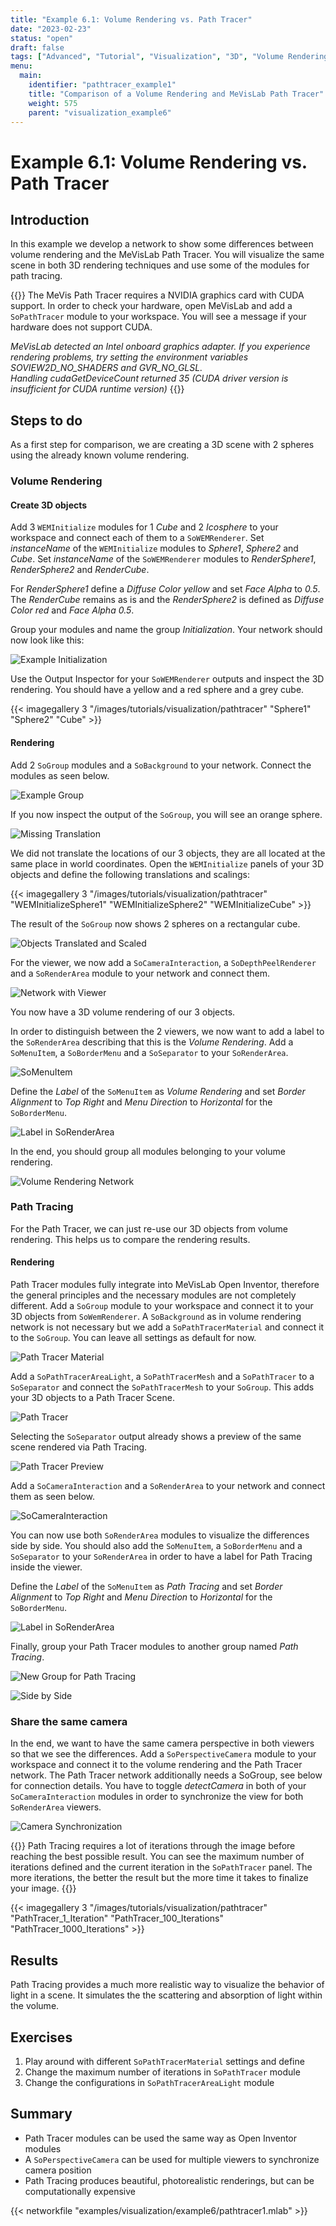 ```yaml
---
title: "Example 6.1: Volume Rendering vs. Path Tracer"
date: "2023-02-23"
status: "open"
draft: false
tags: ["Advanced", "Tutorial", "Visualization", "3D", "Volume Rendering", "Path Tracer"]
menu: 
  main:
    identifier: "pathtracer_example1"
    title: "Comparison of a Volume Rendering and MeVisLab Path Tracer"
    weight: 575
    parent: "visualization_example6"
---
```

# Example 6.1: Volume Rendering vs. Path Tracer

## Introduction
In this example we develop a network to show some differences between volume rendering and the MeVisLab Path Tracer. You will visualize the same scene in both 3D rendering techniques and use some of the modules for path tracing.

{{<alert class="warning" caption="Attention">}}
The MeVis Path Tracer requires a NVIDIA graphics card with CUDA support. In order to check your hardware, open MeVisLab and add a `SoPathTracer` module to your workspace. You will see a message if your hardware does not support CUDA.

*MeVisLab detected an Intel onboard graphics adapter. If you experience rendering problems, try setting the environment variables SOVIEW2D_NO_SHADERS and GVR_NO_GLSL.* <br />
*Handling cudaGetDeviceCount returned 35 (CUDA driver version is insufficient for CUDA runtime version)*
{{</alert>}}

## Steps to do
As a first step for comparison, we are creating a 3D scene with 2 spheres using the already known volume rendering.

### Volume Rendering
#### Create 3D objects
Add 3 `WEMInitialize` modules for 1 *Cube* and 2 *Icosphere* to your workspace and connect each of them to a `SoWEMRenderer`. Set *instanceName* of the `WEMInitialize` modules to *Sphere1*, *Sphere2* and *Cube*. Set *instanceName* of the `SoWEMRenderer` modules to *RenderSphere1*, *RenderSphere2* and *RenderCube*.

For *RenderSphere1* define a *Diffuse Color* *yellow* and set *Face Alpha* to *0.5*. The *RenderCube* remains as is and the *RenderSphere2* is defined as *Diffuse Color* *red* and *Face Alpha* *0.5*.

Group your modules and name the group *Initialization*. Your network should now look like this:

![Example Initialization](/images/tutorials/visualization/pathtracer/Example1_1.png "Example Initialization")

Use the Output Inspector for your `SoWEMRenderer` outputs and inspect the 3D rendering. You should have a yellow and a red sphere and a grey cube.

{{< imagegallery 3 "/images/tutorials/visualization/pathtracer" "Sphere1" "Sphere2" "Cube" >}}

#### Rendering
Add 2 `SoGroup` modules and a `SoBackground` to your network. Connect the modules as seen below.

![Example Group](/images/tutorials/visualization/pathtracer/Example1_2.png "Example Group")

If you now inspect the output of the `SoGroup`, you will see an orange sphere. 

![Missing Translation](/images/tutorials/visualization/pathtracer/Example1_3.png "Missing Translation")

We did not translate the locations of our 3 objects, they are all located at the same place in world coordinates. Open the `WEMInitialize` panels of your 3D objects and define the following translations and scalings:

{{< imagegallery 3 "/images/tutorials/visualization/pathtracer" "WEMInitializeSphere1" "WEMInitializeSphere2" "WEMInitializeCube" >}}

The result of the `SoGroup` now shows 2 spheres on a rectangular cube.

![Objects Translated and Scaled](/images/tutorials/visualization/pathtracer/Example1_4.png "Objects Translated and Scaled")

For the viewer, we now add a `SoCameraInteraction`, a `SoDepthPeelRenderer` and a `SoRenderArea` module to your network and connect them.

![Network with Viewer](/images/tutorials/visualization/pathtracer/Example1_5.png "Network with Viewer")

You now have a 3D volume rendering of our 3 objects.

In order to distinguish between the 2 viewers, we now want to add a label to the `SoRenderArea` describing that this is the *Volume Rendering*. Add a `SoMenuItem`, a `SoBorderMenu` and a `SoSeparator` to your `SoRenderArea`.

![SoMenuItem](/images/tutorials/visualization/pathtracer/Example1_6.png "SoMenuItem")

Define the *Label* of the `SoMenuItem` as *Volume Rendering* and set *Border Alignment* to *Top Right* and *Menu Direction* to *Horizontal* for the `SoBorderMenu`.

![Label in SoRenderArea](/images/tutorials/visualization/pathtracer/Example1_7.png "Label in SoRenderArea")

In the end, you should group all modules belonging to your volume rendering.

![Volume Rendering Network](/images/tutorials/visualization/pathtracer/Example1_8.png "Volume Rendering Network")

### Path Tracing
For the Path Tracer, we can just re-use our 3D objects from volume rendering. This helps us to compare the rendering results.

#### Rendering
Path Tracer modules fully integrate into MeVisLab Open Inventor, therefore the general principles and the necessary modules are not completely different. Add a `SoGroup` module to your workspace and connect it to your 3D objects from `SoWemRenderer`. A `SoBackground` as in volume rendering network is not necessary but we add a `SoPathTracerMaterial` and connect it to the `SoGroup`. You can leave all settings as default for now.

![Path Tracer Material](/images/tutorials/visualization/pathtracer/Example1_9.png "Path Tracer Material")

Add a `SoPathTracerAreaLight`, a `SoPathTracerMesh` and a `SoPathTracer` to a `SoSeparator` and connect the `SoPathTracerMesh` to your `SoGroup`. This adds your 3D objects to a Path Tracer Scene. 

![Path Tracer](/images/tutorials/visualization/pathtracer/Example1_10.png "Path Tracer")

Selecting the `SoSeparator` output already shows a preview of the same scene rendered via Path Tracing.

![Path Tracer Preview](/images/tutorials/visualization/pathtracer/Example1_11.png "Path Tracer Preview")

Add a `SoCameraInteraction` and a `SoRenderArea` to your network and connect them as seen below.

![SoCameraInteraction](/images/tutorials/visualization/pathtracer/Example1_12.png "SoCameraInteraction")

You can now use both `SoRenderArea` modules to visualize the differences side by side. You should also add the `SoMenuItem`, a `SoBorderMenu` and a `SoSeparator` to your `SoRenderArea` in order to have a label for Path Tracing inside the viewer.

Define the *Label* of the `SoMenuItem` as *Path Tracing* and set *Border Alignment* to *Top Right* and *Menu Direction* to *Horizontal* for the `SoBorderMenu`.

![Label in SoRenderArea](/images/tutorials/visualization/pathtracer/Example1_13.png "Label in SoRenderArea")

Finally, group your Path Tracer modules to another group named *Path Tracing*.

![New Group for Path Tracing](/images/tutorials/visualization/pathtracer/Example1_14.png "New Group for Path Tracing")

![Side by Side](/images/tutorials/visualization/pathtracer/Example1_15.png "Side by Side")

### Share the same camera
In the end, we want to have the same camera perspective in both viewers so that we see the differences. Add a `SoPerspectiveCamera` module to your workspace and connect it to the volume rendering and the Path Tracer network. The Path Tracer network additionally needs a SoGroup, see below for connection details. You have to toggle *detectCamera* in both of your `SoCameraInteraction` modules in order to synchronize the view for both `SoRenderArea` viewers.

![Camera Synchronization](/images/tutorials/visualization/pathtracer/Example1_16.png "Camera Synchronization")

{{<alert class="info" caption="Additional Info">}}
Path Tracing requires a lot of iterations through the image before reaching the best possible result. You can see the maximum number of iterations defined and the current iteration in the `SoPathTracer` panel. The more iterations, the better the result but the more time it takes to finalize your image.
{{</alert>}}

{{< imagegallery 3 "/images/tutorials/visualization/pathtracer" "PathTracer_1_Iteration" "PathTracer_100_Iterations" "PathTracer_1000_Iterations" >}}

## Results
Path Tracing provides a much more realistic way to visualize the behavior of light in a scene. It simulates the the scattering and absorption of light within the volume. 

## Exercises
1. Play around with different `SoPathTracerMaterial` settings and define
2. Change the maximum number of iterations in `SoPathTracer` module
3. Change the configurations in `SoPathTracerAreaLight` module

## Summary
* Path Tracer modules can be used the same way as Open Inventor modules
* A `SoPerspectiveCamera` can be used for multiple viewers to synchronize camera position
* Path Tracing produces beautiful, photorealistic renderings, but can be computationally expensive

{{< networkfile "examples/visualization/example6/pathtracer1.mlab" >}}
